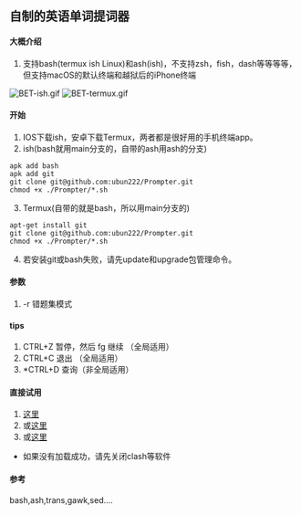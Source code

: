 ## 自制的英语单词提词器

#### 大概介绍
1. 支持bash(termux ish Linux)和ash(ish)，不支持zsh，fish，dash等等等等，但支持macOS的默认终端和越狱后的iPhone终端


![BET-ish.gif](https://github.com/ubun222/Prompter/raw/bash/img/BET-ish.gif) ![BET-termux.gif](https://github.com/ubun222/Prompter/raw/bash/img/BET-termux.gif)
#### 开始
1. IOS下载ish，安卓下载Termux，两者都是很好用的手机终端app。
2. ish(bash就用main分支的，自带的ash用ash的分支)
```
apk add bash
apk add git
git clone git@github.com:ubun222/Prompter.git
chmod +x ./Prompter/*.sh
```
3. Termux(自带的就是bash，所以用main分支的)
```
apt-get install git
git clone git@github.com:ubun222/Prompter.git
chmod +x ./Prompter/*.sh
```
4. 若安装git或bash失败，请先update和upgrade包管理命令。
#### 参数
1. -r 错题集模式
#### tips
1. CTRL+Z 暂停，然后 fg 继续 （全局适用）
2. CTRL+C 退出 （全局适用）
3. *CTRL+D 查询（非全局适用）
#### 直接试用
1. [这里](https://ubun222.github.io)
3. 或[这里](https://cb222.gitee.io)
2. 或[这里](https://keyboarder.xyz)
* 如果没有加载成功，请先关闭clash等软件

#### 参考
bash,ash,trans,gawk,sed....
